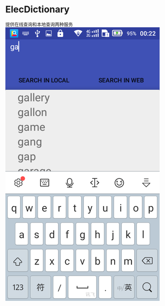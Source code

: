 # ElecDictionary
提供在线查询和本地查询两种服务
![ScreenShot](https://github.com/zhiyongzuo/ElecDictionary/blob/master/ordinaryelec/src/main/res/drawable/s1.png)
